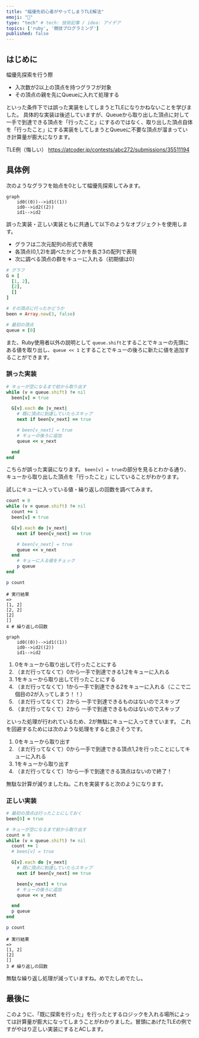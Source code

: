 ```yaml
---
title: "幅優先初心者がやってしまうTLE解法"
emoji: "🌊"
type: "tech" # tech: 技術記事 / idea: アイデア
topics: ['ruby', '競技プログラミング']
published: false
---
```


## はじめに
幅優先探索を行う際

- 入次数が2以上の頂点を持つグラフが対象
- その頂点の親を先にQueueに入れて処理する

といった条件下では誤った実装をしてしまうとTLEになりかねないことを学びました。
具体的な実装は後述していますが、Queueから取り出した頂点に対して一手で到達できる頂点を「行ったこと」にするのではなく、取り出した頂点自体を「行ったこと」にする実装をしてしまうとQueueに不要な頂点が溜まっていき計算量が膨大になります。


TLE例（悔しい）
https://atcoder.jp/contests/abc272/submissions/35511194


## 具体例
次のようなグラフを始点を0として幅優先探索してみます。

```mermaid
graph
    id0((0))-->id1((1))
    id0-->id2((2))
    id1-->id2
```

誤った実装・正しい実装ともに共通して以下のようなオブジェクトを使用します。

- グラフは二次元配列の形式で表現
- 各頂点(0,1,2)を調べたかどうかを長さ3の配列で表現
- 次に調べる頂点の群をキューに入れる（初期値は0）

```ruby
# グラフ
G = [
  [1, 2],
  [2],
  []
]

# その頂点に行ったかどうか
been = Array.new(3, false)

# 最初の頂点
queue = [0]
```

また、Ruby使用者以外の説明として
`queue.shift`とすることでキューの先頭にある値を取り出し、`queue << 1` とすることでキューの後ろに新たに値を追加することができます。

### 誤った実装

```ruby
# キューが空になるまで前から取り出す
while (v = queue.shift) != nil
  been[v] = true

  G[v].each do |v_next|
    # 既に頂点に到達していたらスキップ
    next if been[v_next] == true

    # been[v_next] = true
    # キューの後ろに追加
    queue << v_next

  end
end
```

こちらが誤った実装になります。
`been[v] = true`の部分を見るとわかる通り、キューから取り出した頂点を「行ったこと」にしていることがわかります。

試しにキューに入っている値・繰り返しの回数を調べてみます。


```ruby
count = 0
while (v = queue.shift) != nil
  count += 1 
  been[v] = true

  G[v].each do |v_next|
    next if been[v_next] == true

    # been[v_next] = true
    queue << v_next
  end
    # キューに入る値をチェック
    p queue
end

p count
```

```
# 実行結果
=> 
[1, 2]
[2, 2]
[2]
[]
4 # 繰り返しの回数
```

```mermaid
graph
    id0((0))-->id1((1))
    id0-->id2((2))
    id1-->id2
```


1. 0をキューから取り出して行ったことにする
2. （まだ行ってなくて）0から一手で到達できる1,2をキューに入れる
3. 1をキューから取り出して行ったことにする
1. （まだ行ってなくて）1から一手で到達できる2をキューに入れる（ここで二個目の2が入ってしまう！！）
1. （まだ行ってなくて）2から 一手で到達できるものはないのでスキップ
1. （まだ行ってなくて）2から 一手で到達できるものはないのでスキップ


といった処理が行われているため、2が無駄にキューに入ってきています。
これを回避するためには次のような処理をすると良さそうです。


1. 0をキューから取り出す
2. （まだ行ってなくて）0から一手で到達できる頂点1,2を行ったことにしてキューに入れる
3. 1をキューから取り出す
1. （まだ行ってなくて）1から一手で到達できる頂点はないので終了！

無駄な計算が減りましたね。これを実装すると次のようになります。

### 正しい実装

```ruby
# 最初の頂点は行ったことにしておく
been[0] = true

# キューが空になるまで前から取り出す
count = 0
while (v = queue.shift) != nil
  count += 1
  # been[v] = true

  G[v].each do |v_next|
    # 既に頂点に到達していたらスキップ
    next if been[v_next] == true

    been[v_next] = true
    # キューの後ろに追加
    queue << v_next

  end
  p queue
end

p count
```

```
# 実行結果
=> 
[1, 2]
[2]
[]
3 # 繰り返しの回数
```

無駄な繰り返し処理が減っていますね。めでたしめでたし。

## 最後に
このように、「既に探索を行った」を行ったとするロジックを入れる場所によっては計算量が膨大になってしまうことがわかりました。冒頭にあげたTLEの例ですがやはり正しい実装にするとACします。



